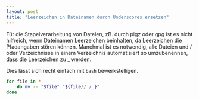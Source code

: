 ```yaml
---
layout: post
title: "Leerzeichen in Dateinamen durch Underscores ersetzen"
---
```


Für die Stapelverarbeitung von Dateien, zB. durch pigz oder gpg ist es nicht hilfreich, wenn Dateinamen Leerzeichen beinhalten,
da Leerzeichen die Pfadangaben stören können. Manchmal ist es notwendig, alle Dateien und / oder Verzeichnisse in einem Verzeichnis automatisiert so umzubenennen, dass die Leerzeichen zu _ werden.

Dies lässt sich recht einfach mit `bash` bewerkstelligen.

```bash
for file in *
    do mv -- "$file" "${file// /_}"
done
```